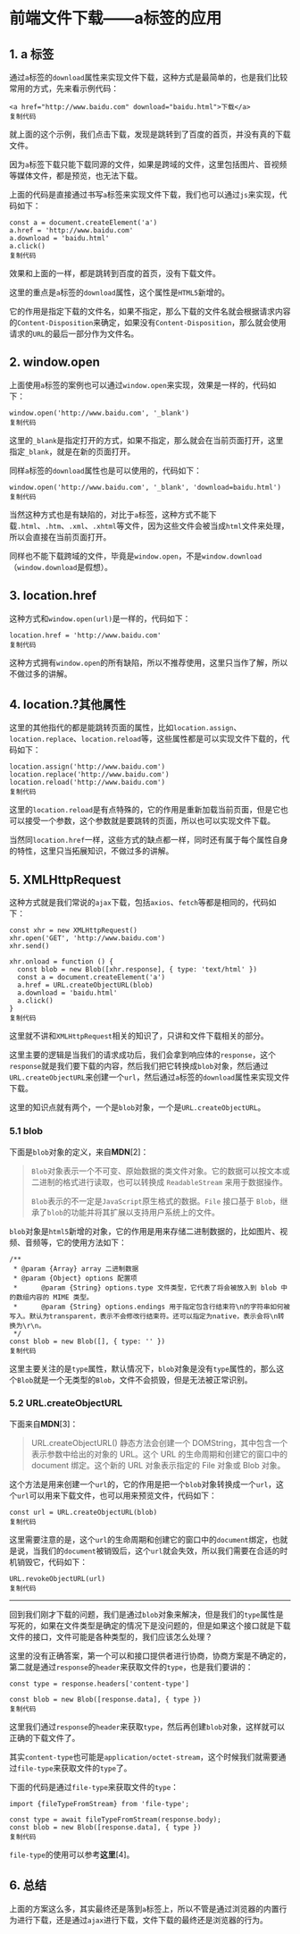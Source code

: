 # 前端文件下载——a标签的应用

##  1. a 标签

通过`a`标签的`download`属性来实现文件下载，这种方式是最简单的，也是我们比较常用的方式，先来看示例代码：

```
<a href="http://www.baidu.com" download="baidu.html">下载</a>
复制代码
```

就上面的这个示例，我们点击下载，发现是跳转到了百度的首页，并没有真的下载文件。

因为`a`标签下载只能下载同源的文件，如果是跨域的文件，这里包括图片、音视频等媒体文件，都是预览，也无法下载。

上面的代码是直接通过书写`a`标签来实现文件下载，我们也可以通过`js`来实现，代码如下：

```
const a = document.createElement('a')
a.href = 'http://www.baidu.com'
a.download = 'baidu.html'
a.click()
复制代码
```

效果和上面的一样，都是跳转到百度的首页，没有下载文件。

这里的重点是`a`标签的`download`属性，这个属性是`HTML5`新增的。

它的作用是指定下载的文件名，如果不指定，那么下载的文件名就会根据请求内容的`Content-Disposition`来确定，如果没有`Content-Disposition`，那么就会使用请求的`URL`的最后一部分作为文件名。

## 2. window.open

上面使用`a`标签的案例也可以通过`window.open`来实现，效果是一样的，代码如下：

```
window.open('http://www.baidu.com', '_blank')
复制代码
```

这里的`_blank`是指定打开的方式，如果不指定，那么就会在当前页面打开，这里指定`_blank`，就是在新的页面打开。

同样`a`标签的`download`属性也是可以使用的，代码如下：

```
window.open('http://www.baidu.com', '_blank', 'download=baidu.html')
复制代码
```

当然这种方式也是有缺陷的，对比于`a`标签，这种方式不能下载`.html`、`.htm`、`.xml`、`.xhtml`等文件，因为这些文件会被当成`html`文件来处理，所以会直接在当前页面打开。

同样也不能下载跨域的文件，毕竟是`window.open`，不是`window.download`（`window.download`是假想）。

## 3. location.href

这种方式和`window.open(url)`是一样的，代码如下：

```
location.href = 'http://www.baidu.com'
复制代码
```

这种方式拥有`window.open`的所有缺陷，所以不推荐使用，这里只当作了解，所以不做过多的讲解。

## 4. location.?其他属性

这里的其他指代的都是能跳转页面的属性，比如`location.assign`、`location.replace`、`location.reload`等，这些属性都是可以实现文件下载的，代码如下：

```
location.assign('http://www.baidu.com')
location.replace('http://www.baidu.com')
location.reload('http://www.baidu.com')
复制代码
```

这里的`location.reload`是有点特殊的，它的作用是重新加载当前页面，但是它也可以接受一个参数，这个参数就是要跳转的页面，所以也可以实现文件下载。

当然同`location.href`一样，这些方式的缺点都一样，同时还有属于每个属性自身的特性，这里只当拓展知识，不做过多的讲解。

## 5. XMLHttpRequest

这种方式就是我们常说的`ajax`下载，包括`axios`、`fetch`等都是相同的，代码如下：

```
const xhr = new XMLHttpRequest()
xhr.open('GET', 'http://www.baidu.com')
xhr.send()

xhr.onload = function () {
  const blob = new Blob([xhr.response], { type: 'text/html' })
  const a = document.createElement('a')
  a.href = URL.createObjectURL(blob)
  a.download = 'baidu.html'
  a.click()
}
复制代码
```

这里就不讲和`XMLHttpRequest`相关的知识了，只讲和文件下载相关的部分。

这里主要的逻辑是当我们的请求成功后，我们会拿到响应体的`response`，这个`response`就是我们要下载的内容，然后我们把它转换成`blob`对象，然后通过`URL.createObjectURL`来创建一个`url`，然后通过`a`标签的`download`属性来实现文件下载。

这里的知识点就有两个，一个是`blob`对象，一个是`URL.createObjectURL`。

### 5.1 blob

下面是`blob`对象的定义，来自**MDN**[2]：

> `Blob`对象表示一个不可变、原始数据的类文件对象。它的数据可以按文本或二进制的格式进行读取，也可以转换成 `ReadableStream` 来用于数据操作。
>
> `Blob`表示的不一定是`JavaScript`原生格式的数据。`File` 接口基于 `Blob`，继承了`blob`的功能并将其扩展以支持用户系统上的文件。

`blob`对象是`html5`新增的对象，它的作用是用来存储二进制数据的，比如图片、视频、音频等，它的使用方法如下：

```
/**
 * @param {Array} array 二进制数据
 * @param {Object} options 配置项
 *      @param {String} options.type 文件类型，它代表了将会被放入到 blob 中的数组内容的 MIME 类型。
 *      @param {String} options.endings 用于指定包含行结束符\n的字符串如何被写入。默认为transparent，表示不会修改行结束符。还可以指定为native，表示会将\n转换为\r\n。
 */
const blob = new Blob([], { type: '' })
复制代码
```

这里主要关注的是`type`属性，默认情况下，`blob`对象是没有`type`属性的，那么这个`Blob`就是一个无类型的`Blob`，文件不会损毁，但是无法被正常识别。

### 5.2 URL.createObjectURL

下面来自**MDN**[3]：

> URL.createObjectURL() 静态方法会创建一个 DOMString，其中包含一个表示参数中给出的对象的 URL。这个 URL 的生命周期和创建它的窗口中的 document 绑定。这个新的 URL 对象表示指定的 File 对象或 Blob 对象。

这个方法是用来创建一个`url`的，它的作用是把一个`blob`对象转换成一个`url`，这个`url`可以用来下载文件，也可以用来预览文件，代码如下：

```
const url = URL.createObjectURL(blob)
复制代码
```

这里需要注意的是，这个`url`的生命周期和创建它的窗口中的`document`绑定，也就是说，当我们的`document`被销毁后，这个`url`就会失效，所以我们需要在合适的时机销毁它，代码如下：

```
URL.revokeObjectURL(url)
复制代码
```

------

回到我们刚才下载的问题，我们是通过`blob`对象来解决，但是我们的`type`属性是写死的，如果在文件类型是确定的情况下是没问题的，但是如果这个接口就是下载文件的接口，文件可能是各种类型的，我们应该怎么处理？

这里的没有正确答案，第一个可以和接口提供者进行协商，协商方案是不确定的，第二就是通过`response`的`header`来获取文件的`type`，也是我们要讲的：

```
const type = response.headers['content-type']

const blob = new Blob([response.data], { type })
复制代码
```

这里我们通过`response`的`header`来获取`type`，然后再创建`blob`对象，这样就可以正确的下载文件了。

其实`content-type`也可能是`application/octet-stream`，这个时候我们就需要通过`file-type`来获取文件的`type`了。

下面的代码是通过`file-type`来获取文件的`type`：

```
import {fileTypeFromStream} from 'file-type';

const type = await fileTypeFromStream(response.body);
const blob = new Blob([response.data], { type })
复制代码
```

`file-type`的使用可以参考**这里**[4]。

## 6. 总结

上面的方案这么多，其实最终还是落到`a`标签上，所以不管是通过浏览器的内置行为进行下载，还是通过`ajax`进行下载，文件下载的最终还是浏览器的行为。

 